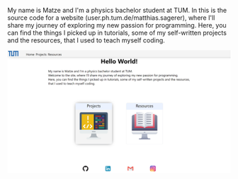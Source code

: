 My name is Matze and I'm a physics bachelor student at TUM.
In this is the source code for a website (user.ph.tum.de/matthias.sagerer), where I'll share my journey of exploring my new passion for programming.
Here, you can find the things I picked up in tutorials, some of my self-written projects and the resources, that I used to teach myself coding.

[![Screenshot of my TUM Homepage](assets/tum_site_screenshots/TUM_Site_index_12_07_21.png "Screenshot index.html")](https://users.ph.tum.de/ge56cid/)